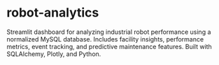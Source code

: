 # robot-analytics
Streamlit dashboard for analyzing industrial robot performance using a normalized MySQL database. Includes facility insights, performance metrics, event tracking, and predictive maintenance features. Built with SQLAlchemy, Plotly, and Python.
